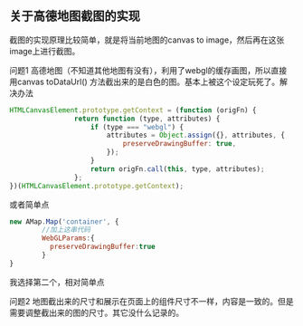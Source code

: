 ## 关于高德地图截图的实现

截图的实现原理比较简单，就是将当前地图的canvas to image，然后再在这张image上进行截图。

问题1 高德地图（不知道其他地图有没有），利用了webgl的缓存画图，所以直接用canvas toDataUrl() 方法截出来的是白色的图。基本上被这个设定玩死了。解决办法

``` javascript
HTMLCanvasElement.prototype.getContext = (function (origFn) {
                return function (type, attributes) {
                    if (type === "webgl") {
                        attributes = Object.assign({}, attributes, {
                            preserveDrawingBuffer: true,
                        });
                    }
                    return origFn.call(this, type, attributes);
                };
})(HTMLCanvasElement.prototype.getContext);
```

或者简单点

``` javascript
new AMap.Map('container', {
        //加上这串代码
        WebGLParams:{ 
          preserveDrawingBuffer:true 
        }
}
```

我选择第二个，相对简单点

问题2 地图截出来的尺寸和展示在页面上的组件尺寸不一样，内容是一致的。但是需要调整截出来的图的尺寸。其它没什么记录的。